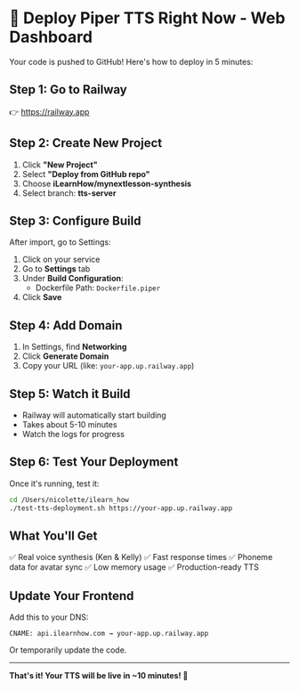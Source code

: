 # 🚀 Deploy Piper TTS Right Now - Web Dashboard

Your code is pushed to GitHub! Here's how to deploy in 5 minutes:

## Step 1: Go to Railway
👉 https://railway.app

## Step 2: Create New Project
1. Click **"New Project"**
2. Select **"Deploy from GitHub repo"**
3. Choose **iLearnHow/mynextlesson-synthesis**
4. Select branch: **tts-server**

## Step 3: Configure Build
After import, go to Settings:
1. Click on your service
2. Go to **Settings** tab
3. Under **Build Configuration**:
   - Dockerfile Path: `Dockerfile.piper`
4. Click **Save**

## Step 4: Add Domain
1. In Settings, find **Networking**
2. Click **Generate Domain**
3. Copy your URL (like: `your-app.up.railway.app`)

## Step 5: Watch it Build
- Railway will automatically start building
- Takes about 5-10 minutes
- Watch the logs for progress

## Step 6: Test Your Deployment
Once it's running, test it:

```bash
cd /Users/nicolette/ilearn_how
./test-tts-deployment.sh https://your-app.up.railway.app
```

## What You'll Get
✅ Real voice synthesis (Ken & Kelly)
✅ Fast response times
✅ Phoneme data for avatar sync
✅ Low memory usage
✅ Production-ready TTS

## Update Your Frontend
Add this to your DNS:
```
CNAME: api.ilearnhow.com → your-app.up.railway.app
```

Or temporarily update the code.

---

**That's it! Your TTS will be live in ~10 minutes! 🎉**
